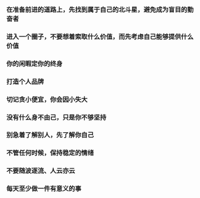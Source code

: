 ### 在准备前进的道路上，先找到属于自己的北斗星，避免成为盲目的勤奋者
### 进入一个圈子，不要想着索取什么价值，而先考虑自己能够提供什么价值
### 你的闲暇定你的终身
### 打造个人品牌
### 切记贪小便宜，你会因小失大
### 没有什么身不由己，只是你不够坚持
### 别急着了解别人，先了解你自己
### 不管任何时候，保持稳定的情绪
### 不要随波逐流、人云亦云
### 每天至少做一件有意义的事
